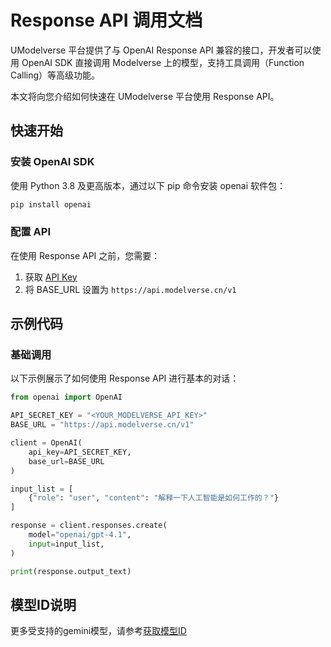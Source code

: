 # Response API 调用文档

UModelverse 平台提供了与 OpenAI Response API 兼容的接口，开发者可以使用 OpenAI SDK 直接调用 Modelverse 上的模型，支持工具调用（Function Calling）等高级功能。

本文将向您介绍如何快速在 UModelverse 平台使用 Response API。

## 快速开始

### 安装 OpenAI SDK

使用 Python 3.8 及更高版本，通过以下 pip 命令安装 openai 软件包：

```bash
pip install openai
```

### 配置 API

在使用 Response API 之前，您需要：

1. 获取 [API Key](https://console.ucloud.cn/modelverse/experience/api-keys)
2. 将 BASE_URL 设置为 `https://api.modelverse.cn/v1`

## 示例代码

### 基础调用

以下示例展示了如何使用 Response API 进行基本的对话：

```python
from openai import OpenAI

API_SECRET_KEY = "<YOUR_MODELVERSE_API_KEY>"
BASE_URL = "https://api.modelverse.cn/v1"

client = OpenAI(
    api_key=API_SECRET_KEY,
    base_url=BASE_URL
)

input_list = [
    {"role": "user", "content": "解释一下人工智能是如何工作的？"}
]

response = client.responses.create(
    model="openai/gpt-4.1",
    input=input_list,
)

print(response.output_text)
```

## 模型ID说明

更多受支持的gemini模型，请参考[获取模型ID](/modelverse/api_doc/models.md)
